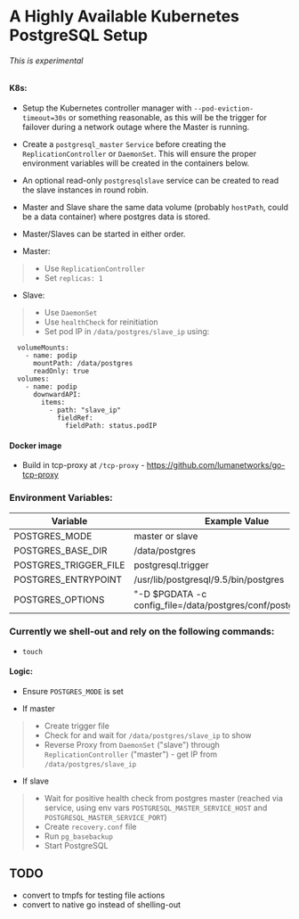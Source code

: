 # A Highly Available Kubernetes PostgreSQL Setup

###### This is experimental

#### K8s:
* Setup the Kubernetes controller manager with `--pod-eviction-timeout=30s` or something reasonable, as this will be the trigger for failover during a network outage where the Master is running.
* Create a `postgresql_master` `Service` before creating the `ReplicationController` or `DaemonSet`. This will ensure the proper environment variables will be created in the containers below.
* An optional read-only `postgresqlslave` service can be created to read the slave instances in round robin.
* Master and Slave share the same data volume (probably `hostPath`, could be a data container) where postgres data is stored.
* Master/Slaves can be started in either order.

* Master:
> * Use `ReplicationController`
> * Set `replicas: 1`

* Slave:
> * Use `DaemonSet`
> * Use `healthCheck` for reinitiation
> * Set pod IP in `/data/postgres/slave_ip` using:
```
  volumeMounts:
    - name: podip
      mountPath: /data/postgres
      readOnly: true
  volumes:
    - name: podip
      downwardAPI:
        items:
          - path: "slave_ip"
            fieldRef:
              fieldPath: status.podIP
```

#### Docker image
* Build in tcp-proxy at `/tcp-proxy` - https://github.com/lumanetworks/go-tcp-proxy

### Environment Variables:
| Variable | Example Value |
| --- | --- |
| POSTGRES_MODE | master or slave |
| POSTGRES_BASE_DIR | /data/postgres |
| POSTGRES_TRIGGER_FILE | postgresql.trigger |
| POSTGRES_ENTRYPOINT | /usr/lib/postgresql/9.5/bin/postgres |
| POSTGRES_OPTIONS | "-D $PGDATA -c config_file=/data/postgres/conf/postgresql.conf" |

### Currently we shell-out and rely on the following commands:
* `touch`

#### Logic:
* Ensure `POSTGRES_MODE` is set

* If master
> * Create trigger file
> * Check for and wait for `/data/postgres/slave_ip` to show
> * Reverse Proxy from `DaemonSet` ("slave") through `ReplicationController` ("master") - get IP from `/data/postgres/slave_ip`

* If slave
> * Wait for positive health check from postgres master (reached via service, using env vars `POSTGRESQL_MASTER_SERVICE_HOST` and `POSTGRESQL_MASTER_SERVICE_PORT`)
> * Create `recovery.conf` file
> * Run `pg_basebackup`
> * Start PostgreSQL

## TODO
* convert to tmpfs for testing file actions
* convert to native go instead of shelling-out
